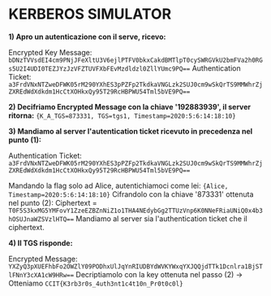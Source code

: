 # KERBEROS SIMULATOR

**1) Apro un autenticazione con il serve, ricevo:**

Encrypted Key Message: `bDNzTVVsdEI4cm9PNjJFeXltU3V6ejlPTFV0bkxCakdBMTlpT0cySWRGVkU2bmFVa2h0RGs5U2I4UDI0TEZJYzJzVFZTUVFXbFEvMzdldzl0ZllYUmc9PQ==`
Authentication Ticket: `a3FrdVNxNTZweDFWK05rM290YXhES3pPZFp2TkdkaVNGLzk2SUJ0cm9wSkQrTS9MMWhrZjZXREdWdXdkdm1HcCtXOHkxQy95T29RcHBPWU54Tml5bVE9PQ==`


**2) Decifriamo Encrypted Message con la chiave '192883939', il server ritorna:**
`{K_A_TGS=873331, TGS=tgs1, Timestamp=2020:5:6:14:18:10}`


**3) Mandiamo al server l'autentication ticket ricevuto in precedenza nel punto (1):**

Authentication Ticket: `a3FrdVNxNTZweDFWK05rM290YXhES3pPZFp2TkdkaVNGLzk2SUJ0cm9wSkQrTS9MMWhrZjZXREdWdXdkdm1HcCtXOHkxQy95T29RcHBPWU54Tml5bVE9PQ==`

Mandando la flag solo ad Alice, autentichiamoci come lei: `{Alice, Timestamp=2020:5:6:14:18:10}`
Cifrandolo con la chiave '873331' ottenuta nel punto (2):
Ciphertext = `T0F5S3kxMG5YMFovY1ZzeEZBZnNiZ1o1THA4NEdybGg2TTUzVnp6K0NNeFRiaUNiQ0x4b3hOSUJnaWZSVzlHTQ==`
Mandiamo al server sia l'authentication ticket che il ciphertext.


**4) Il TGS risponde:**

Encrypted Message: `YXZyQ3pXUEFhbFo2OWZlY09PODhxUlJqYnRIUDBYdWVKYWxqYXJQQjdTTk1Dcnlra1BjSTlFNnY3cXA1cW9HRw==`
Decriptiamolo con la key ottenuta nel passo (2) -> Otteniamo `CCIT{K3rb3r0s_4uth3nt1c4t10n_Pr0t0c0l}`
